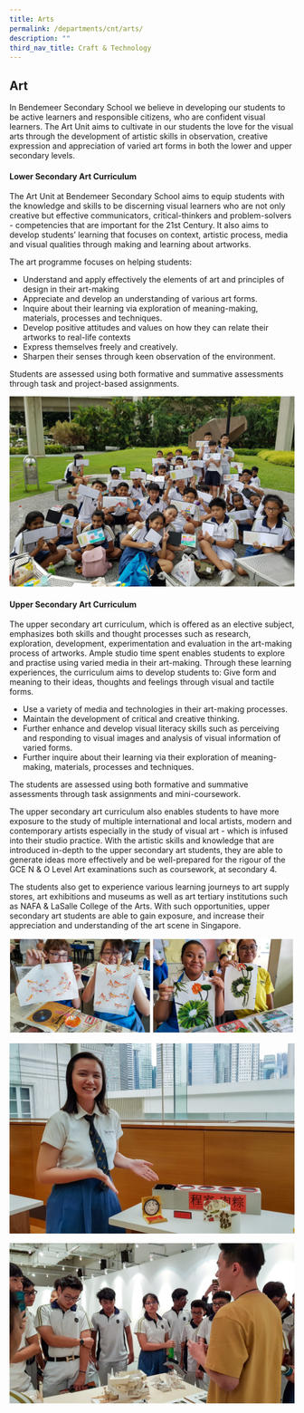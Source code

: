 ```yaml
---
title: Arts
permalink: /departments/cnt/arts/
description: ""
third_nav_title: Craft & Technology
---
```

## **Art**
In Bendemeer Secondary School we believe in developing our students to be active learners and responsible citizens, who are confident visual learners. The Art Unit aims to cultivate in our students the love for the visual arts through the development of artistic skills in observation, creative expression and appreciation of varied art forms in both the lower and upper secondary levels.

#### **Lower Secondary Art Curriculum**

The Art Unit at Bendemeer Secondary School aims to equip students with the knowledge and skills to be discerning visual learners who are not only creative but effective communicators, critical-thinkers and problem-solvers - competencies that are important for the 21st Century. It also aims to develop students’ learning that focuses on context, artistic process, media and visual qualities through making and learning about artworks. 
 
The art programme focuses on helping students:
 
* Understand and apply effectively the elements of art and principles of design in their art-making
* Appreciate and develop an understanding of various art forms.
* Inquire about their learning via exploration of meaning-making, materials, processes and techniques.
* Develop positive attitudes and values on how they can relate their artworks to real-life contexts
* Express themselves freely and creatively.
* Sharpen their senses through keen observation of the environment.
 
Students are assessed using both formative and summative assessments through task and project-based assignments.
 
![Learning journey](/images/Departments/ct-art-01.jpg)

#### **Upper Secondary Art Curriculum**

The upper secondary art curriculum, which is offered as an elective subject, emphasizes both skills and thought processes such as research, exploration, development, experimentation and evaluation in the art-making process of artworks. Ample studio time spent enables students to explore and practise using varied media in their art-making. Through these learning experiences, the curriculum aims to develop students to:
Give form and meaning to their ideas, thoughts and feelings through visual and tactile forms.

* Use a variety of media and technologies in their art-making processes.
* Maintain the development of critical and creative thinking.
* Further enhance and develop visual literacy skills such as perceiving and responding to visual images and analysis of visual information of varied forms.
* Further inquire about their learning via their exploration of meaning-making, materials, processes and techniques.

The students are assessed using both formative and summative assessments through task assignments and mini-coursework.
 
The upper secondary art curriculum also enables students to have more exposure to the study of multiple international and local artists, modern and contemporary artists especially in the study of visual art - which is infused into their studio practice. With the artistic skills and knowledge that are introduced in-depth to the upper secondary art students, they are able to generate ideas more effectively and be well-prepared for the rigour of the GCE N & O Level Art examinations such as coursework, at secondary 4.

The students also get to experience various learning journeys to art supply stores, art exhibitions and museums as well as art tertiary institutions such as NAFA & LaSalle College of the Arts.  With such opportunities, upper secondary art students are able to gain exposure, and increase their appreciation and understanding of the art scene in Singapore.



![Learning journey](/images/Departments/ct-art-02.jpg)

![Art lesson](/images/Departments/ct-art-03.jpg)

![Art lesson](/images/Departments/ct-art-04.jpg)